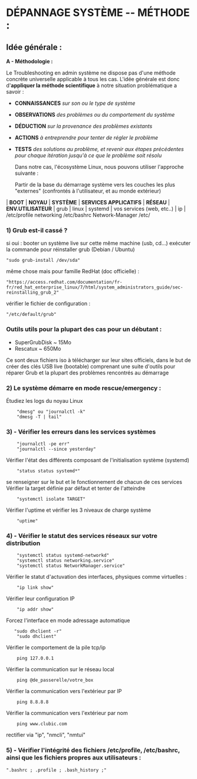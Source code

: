 # DÉPANNAGE SYSTÈME -- MÉTHODE :

## Idée générale :

**A - Méthodologie :**

Le Troubleshooting en admin système ne dispose pas d'une méthode concrète universelle applicable à tous les cas. L'idée générale est donc d'**appliquer la méthode scientifique** à notre situation problématique a savoir :

- **CONNAISSANCES** *sur son ou le type de système*
- **OBSERVATIONS** *des problèmes ou du comportement du système*
- **DÉDUCTION** *sur la provenance des problèmes existants*
- **ACTIONS** *à entreprendre pour tenter de régler le problème*
- **TESTS** *des solutions au problème, et revenir aux étapes précédentes pour chaque itération jusqu'à ce que le problème soit résolu*

	
	Dans notre cas, l'écosystème Linux, nous pouvons utiliser l'approche suivante : 

	Partir de la base du démarrage système vers les couches les plus "externes" (confrontés à l'utilisateur,
et au monde extérieur)

|   **BOOT**    |   **NOYAU**   |   **SYSTÈME**    |    **SERVICES APPLICATIFS**        |  **RÉSEAU**    |  **ENV.UTILISATEUR**
|   grub    |   linux    |    systemd    |  vos services (web, etc..)  |     ip     |  /etc/profile
                                                                    networking      /etc/bashrc
                                                                    Network-Manager /etc/

### 1) Grub est-il cassé ?

si oui : booter un système live sur cette même machine (usb, cd...) exécuter la commande pour réinstaller grub (Debian / Ubuntu) 

	"sudo grub-install /dev/sda"
même chose mais pour famille RedHat (doc officielle) :
	
	"https://access.redhat.com/documentation/fr-fr/red_hat_enterprise_linux/7/html/system_administrators_guide/sec-reinstalling_grub_2"
vérifier le fichier de configuration : 

	"/etc/default/grub"

### Outils utils pour la plupart des cas pour un débutant :
- SuperGrubDisk ~ 15Mo
- Rescatux ~ 650Mo
 
Ce sont deux fichiers iso à télécharger sur leur sites officiels, dans le but de créer des clés USB live (bootable) comprenant une suite d'outils pour réparer Grub et la plupart des problèmes rencontrés au démarrage


### 2) Le système démarre en mode rescue/emergency :
Étudiez les logs du noyau Linux

		"dmesg" ou "journalctl -k"
		"dmesg -T | tail"

### 3)    - Vérifier les erreurs dans les services systèmes
        "journalctl -pe err"
        "journalctl --since yesterday"
Vérifier l'état des différents composant de l'initialisation système (systemd)

        "status status systemd*"

se renseigner sur le but et le fonctionnement de chacun de ces services
Vérifier la target définie par défaut et tenter de l'atteindre

		"systemctl isolate TARGET"

Vérifier l'uptime et vérifier les 3 niveaux de charge système

        "uptime"

### 4)  - Vérifier le statut des services réseaux sur votre distribution
        "systemctl status systemd-networkd"
        "systemctl status networking.service"
        "systemctl status NetworkManager.service"

Vérifier le statut d'actuvation des interfaces, physiques comme virtuelles :

        "ip link show"

Vérifier leur configuration IP

        "ip addr show"
    
Forcez l'interface en mode adressage automatique
 
       "sudo dhclient -r"
        "sudo dhclient"

Vérifier le comportement de la pile tcp/ip

        ping 127.0.0.1

Vérifier la communication sur le réseau local

		ping @de_passerelle/votre_box

Vérifier la communication vers l'extérieur par IP

        ping 8.8.8.8

Vérifier la communication vers l'extérieur par nom

        ping www.clubic.com

rectifier via "ip", "nmcli", "nmtui"

### 5) - Vérifier l'intégrité des fichiers /etc/profile, /etc/bashrc, ainsi que les fichiers propres aux utilisateurs :
    
	".bashrc ; .profile ; .bash_history ;"
